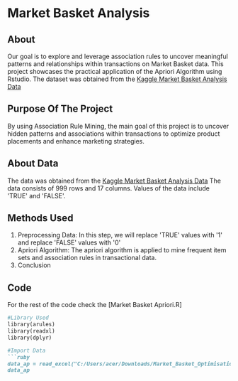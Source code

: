 # Market Basket Analysis

## About
Our goal is to explore and leverage association rules to uncover meaningful patterns and relationships within transactions on Market Basket data. This project showcases the practical application of the Apriori Algorithm using Rstudio. The dataset was obtained from the [Kaggle Market Basket Analysis Data](https://www.kaggle.com/datasets/ahmtcnbs/datasets-for-appiori)

## Purpose Of The Project
By using Association Rule Mining, the main goal of this project is to uncover hidden patterns and associations within transactions to optimize product placements and enhance marketing strategies.

## About Data
The data was obtained from the [Kaggle Market Basket Analysis Data](https://www.kaggle.com/datasets/ahmtcnbs/datasets-for-appiori) The data consists of 999 rows and 17 columns. Values of the data include 'TRUE' and 'FALSE'.

## Methods Used
1. Preprocessing Data: In this step, we will replace 'TRUE' values with '1' and replace 'FALSE' values with '0'
2. Apriori Algorithm: The apriori algorithm is applied to mine frequent item sets and association rules in transactional data.
3. Conclusion

## Code
For the rest of the code check the [Market Basket Apriori.R]
```ruby
#Library Used
library(arules)
library(readxl)
library(dplyr)

#Import Data
```ruby
data_ap = read_excel("C:/Users/acer/Downloads/Market_Basket_Optimisation.xlsx")[,2:17]
data_ap
```
